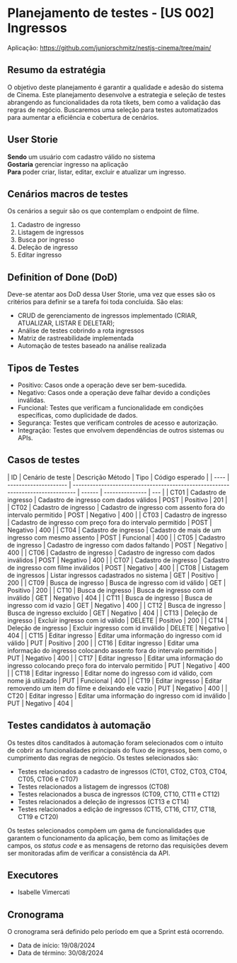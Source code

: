# Planejamento de testes - [US 002] Ingressos

Aplicação: <https://github.com/juniorschmitz/nestjs-cinema/tree/main/>

## Resumo da estratégia

O objetivo deste planejamento é garantir a qualidade e adesão do sistema de Cinema. Este planejamento desenvolve a estrategia e seleção de testes abrangendo as funcionalidades da rota tikets, bem como a validação das regras de negócio. Buscaremos uma seleção para testes automatizados para aumentar a eficiência e cobertura de cenários.

## User Storie

**Sendo** um usuário com cadastro válido no sistema\
**Gostaria** gerenciar ingresso na aplicação\
**Para** poder criar, listar, editar, excluir e atualizar um ingresso.

## Cenários macros de testes

Os cenários a seguir são os que contemplam o endpoint de filme.

1. Cadastro de ingresso
2. Listagem de ingressos
3. Busca por ingresso
4. Deleção de ingresso
5. Editar ingresso

## Definition of Done (DoD)

Deve-se atentar aos DoD dessa User Storie, uma vez que esses são os critérios para definir se a tarefa foi toda concluída. São elas:

- CRUD de gerenciamento de ingressos implementado (CRIAR, ATUALIZAR, LISTAR E DELETAR);
- Análise de testes cobrindo a rota ingressos
- Matriz de rastreabilidade implementada
- Automação de testes baseado na análise realizada

## Tipos de Testes

- Positivo: Casos onde a operação deve ser bem-sucedida.
- Negativo: Casos onde a operação deve falhar devido a condições inválidas.
- Funcional: Testes que verificam a funcionalidade em condições específicas, como duplicidade de dados.
- Segurança: Testes que verificam controles de acesso e autorização.
- Integração: Testes que envolvem dependências de outros sistemas ou APIs.

## Casos de testes

| ID   | Cenário de teste      | Descrição Método                                                                | Tipo   | Código esperado |
| ---- | --------------------- | ------------------------------------------------------------------------------- | ------ | --------------- | --- |
| CT01 | Cadastro de ingresso  | Cadastro de ingresso com dados válidos                                          | POST   | Positivo        | 201 |
| CT02 | Cadastro de ingresso  | Cadastro de ingresso com assento fora do intervalo permitido                    | POST   | Negativo        | 400 |
| CT03 | Cadastro de ingresso  | Cadastro de ingresso com preço fora do intervalo permitido                      | POST   | Negativo        | 400 |
| CT04 | Cadastro de ingresso  | Cadastro de mais de um ingresso com mesmo assento                               | POST   | Funcional       | 400 |
| CT05 | Cadastro de ingresso  | Cadastro de ingresso com dados faltando                                         | POST   | Negativo        | 400 |
| CT06 | Cadastro de ingresso  | Cadastro de ingresso com dados inválidos                                        | POST   | Negativo        | 400 |
| CT07 | Cadastro de ingresso  | Cadastro de ingresso com filme inválidos                                        | POST   | Negativo        | 400 |
| CT08 | Listagem de ingressos | Listar ingressos cadastrados no sistema                                         | GET    | Positivo        | 200 |
| CT09 | Busca de ingresso     | Busca de ingresso com id válido                                                 | GET    | Positivo        | 200 |
| CT10 | Busca de ingresso     | Busca de ingresso com id inválido                                               | GET    | Negativo        | 404 |
| CT11 | Busca de ingresso     | Busca de ingresso com id vazio                                                  | GET    | Negativo        | 400 |
| CT12 | Busca de ingresso     | Busca de ingresso excluído                                                      | GET    | Negativo        | 404 |
| CT13 | Deleção de ingresso   | Excluir ingresso com id válido                                                  | DELETE | Positivo        | 200 |
| CT14 | Deleção de ingresso   | Excluir ingresso com id inválido                                                | DELETE | Negativo        | 404 |
| CT15 | Editar ingresso       | Editar uma informação do ingresso com id válido                                 | PUT    | Positivo        | 200 |
| CT16 | Editar ingresso       | Editar uma informação do ingresso colocando assento fora do intervalo permitido | PUT    | Negativo        | 400 |
| CT17 | Editar ingresso       | Editar uma informação do ingresso colocando preço fora do intervalo permitido   | PUT    | Negativo        | 400 |
| CT18 | Editar ingresso       | Editar nome do ingresso com id válido, com nome já utilizado                    | PUT    | Funcional       | 400 |
| CT19 | Editar ingresso       | Editar removendo um item do filme e deixando ele vazio                          | PUT    | Negativo        | 400 |
| CT20 | Editar ingresso       | Editar uma informação do ingresso com id inválido                               | PUT    | Negativo        | 404 |

## Testes candidatos à automação

Os testes ditos canditados à automação foram selecionados com o intuito de cobrir as funcionalidades principais do fluxo de ingressos, bem como, o cumprimento das regras de negócio. Os testes selecionados são:

- Testes relacionados a cadastro de ingressos (CT01, CT02, CT03, CT04, CT05, CT06 e CT07)
- Testes relacionados a listagem de ingressos (CT08)
- Testes relacionados a busca de ingressos (CT09, CT10, CT11 e CT12)
- Testes relacionados a deleção de ingressos (CT13 e CT14)
- Testes relacionados a edição de ingressos (CT15, CT16, CT17, CT18, CT19 e CT20)

Os testes selecionados compõem um gama de funcionalidades que garantem o funcionamento da aplicação, bem como as limitações de campos, os _status code_ e as mensagens de retorno das requisições devem ser monitoradas afim de verificar a consistência da API.

## Executores

- Isabelle Vimercati

## Cronograma

O cronograma será definido pelo período em que a Sprint está ocorrendo.

- Data de início: 19/08/2024 
- Data de término: 30/08/2024

